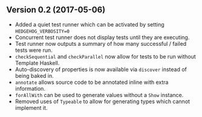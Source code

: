 ## Version 0.2 (2017-05-06)

- Added a quiet test runner which can be activated by setting `HEDGEHOG_VERBOSITY=0`
- Concurrent test runner does not display tests until they are executing.
- Test runner now outputs a summary of how many successful / failed tests were run.
- `checkSequential` and `checkParallel` now allow for tests to be run without Template Haskell.
- Auto-discovery of properties is now available via `discover` instead of being baked in.
- `annotate` allows source code to be annotated inline with extra information.
- `forAllWith` can be used to generate values without a `Show` instance.
- Removed uses of `Typeable` to allow for generating types which cannot implement it.
